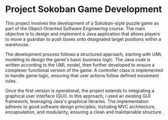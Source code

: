 # Project Sokoban Game Development

This project involves the development of a Sokoban-style puzzle game as part of the Object-Oriented Software Engineering course. The main objective is to design and implement a Java application that allows players to move a guardian to push boxes onto designated target positions within a warehouse.

The development process follows a structured approach, starting with UML modeling to design the game's basic business logic. The Java code is written according to the UML model, then further developed to ensure a complexer functional version of the game. A controller class is implemented to handle game logic, ensuring that user actions follow defined movement rules.

Once the first version is operational, the project extends to integrating a graphical user interface (GUI). In this approach, i used an existing GUI framework, leveraging Java's graphical libraries. The implementation adheres to good software design principles, including MVC architecture, encapsulation, and modularity, ensuring a clean and maintainable structure.
